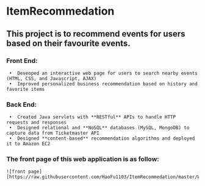 # ItemRecommedation
## This project is to recommend events for users based on their favourite events.
  ### Front End:
     •	Deveoped an interactive web page for users to search nearby events (HTML, CSS, and Javascript, AJAX)
     •	Improved personalized business recommendation based on history and favorite items
  ### Back End:
     •	Created Java servlets with **RESTful** APIs to handle HTTP requests and responses
     •	Designed relational and **NoSQL** databases (MySQL, MongoDB) to capture data from Ticketmaster API
     •	Designed **content-based** recommendation algorithms and deployed it to Amazon EC2
  ### The front page of this web application is as follow:
    ![front page][https://raw.githubusercontent.com/HaoFu1103/ItemRecommedation/master/WebContent/Front_page.png]
